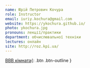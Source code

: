 ```yaml
---
name: Юрій Петрович Кочура
role: Instructor
email: iuriy.kochura@gmail.com
website: https://ykochura.github.io/
photo: ykochura.jpg
pronouns: лекції/практики
department: обчислювальної техніки
lectures: онлайн
site: http://roz.kpi.ua/
---
```


[BBB кімната](https://bbb.comsys.kpi.ua/rooms/yur-owz-wht-jei/join){: .btn .btn-outline }
